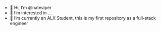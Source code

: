 - 👋 Hi, I’m @nateviper
- 👀 I’m interested in ...
- 🌱 I’m currently an ALX Student, this is my first repository as a full-stack engineer
<!---
nateviper/nateviper is a ✨ special ✨ repository because its `README.md` (this file) appears on your GitHub profile.
You can click the Preview link to take a look at your changes.
--->
